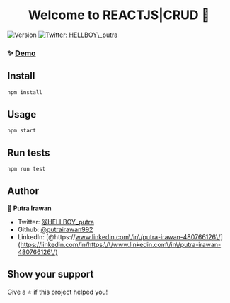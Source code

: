 <h1 align="center">Welcome to REACTJS|CRUD 👋</h1>
<p>
  <img alt="Version" src="https://img.shields.io/badge/version-0.1.0-blue.svg?cacheSeconds=2592000" />
  <a href="https://twitter.com/HELLBOY\_putra" target="_blank">
    <img alt="Twitter: HELLBOY\_putra" src="https://img.shields.io/twitter/follow/HELLBOY\_putra.svg?style=social" />
  </a>
</p>

### ✨ [Demo](https://putra-irawan-reactjs-37f170.netlify.app)

## Install

```sh
npm install
```

## Usage

```sh
npm start
```

## Run tests

```sh
npm run test
```

## Author

👤 **Putra Irawan**

* Twitter: [@HELLBOY\_putra](https://twitter.com/HELLBOY\_putra)
* Github: [@putrairawan992](https://github.com/putrairawan992)
* LinkedIn: [@https:\/\/www.linkedin.com\/in\/putra-irawan-480766126\/](https://linkedin.com/in/https:\/\/www.linkedin.com\/in\/putra-irawan-480766126\/)

## Show your support

Give a ⭐️ if this project helped you!
